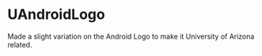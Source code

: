 # UAndroidLogo
Made a slight variation on the Android Logo to make it University of Arizona related.
